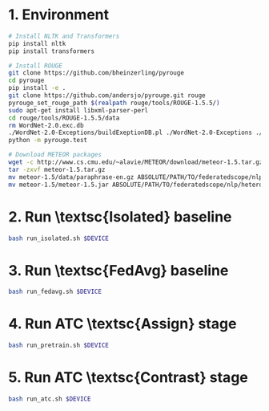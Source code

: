 # 1. Environment
```bash
# Install NLTK and Transformers
pip install nltk
pip install transformers

# Install ROUGE
git clone https://github.com/bheinzerling/pyrouge
cd pyrouge
pip install -e .
git clone https://github.com/andersjo/pyrouge.git rouge
pyrouge_set_rouge_path $(realpath rouge/tools/ROUGE-1.5.5/)
sudo apt-get install libxml-parser-perl
cd rouge/tools/ROUGE-1.5.5/data
rm WordNet-2.0.exc.db
./WordNet-2.0-Exceptions/buildExeptionDB.pl ./WordNet-2.0-Exceptions ./smart_common_words.txt ./WordNet-2.0.exc.db
python -m pyrouge.test

# Download METEOR packages
wget -c http://www.cs.cmu.edu/~alavie/METEOR/download/meteor-1.5.tar.gz
tar -zxvf meteor-1.5.tar.gz
mv meteor-1.5/data/paraphrase-en.gz ABSOLUTE/PATH/TO/federatedscope/nlp/hetero_tasks/metric/generation/meteor/data/
mv meteor-1.5/meteor-1.5.jar ABSOLUTE/PATH/TO/federatedscope/nlp/hetero_tasks/metric/generation/meteor/
```

# 2. Run \textsc{Isolated} baseline
```bash
bash run_isolated.sh $DEVICE
```

# 3. Run \textsc{FedAvg} baseline
```bash
bash run_fedavg.sh $DEVICE
```

# 4. Run ATC \textsc{Assign} stage
```bash
bash run_pretrain.sh $DEVICE
```

# 5. Run ATC \textsc{Contrast} stage
```bash
bash run_atc.sh $DEVICE
```
